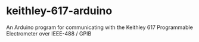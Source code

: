# keithley-617-arduino
An Arduino program for communicating with the Keithley 617 Programmable Electrometer over IEEE-488 / GPIB
